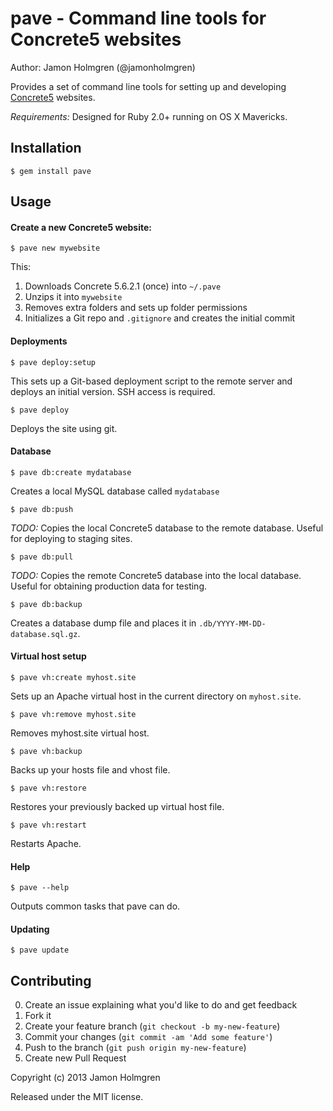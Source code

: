 # pave - Command line tools for Concrete5 websites

Author: Jamon Holmgren (@jamonholmgren)

Provides a set of command line tools for setting up and developing [Concrete5](http://www.concrete5.org/) websites.

*Requirements:* Designed for Ruby 2.0+ running on OS X Mavericks.

## Installation

    $ gem install pave

## Usage

#### Create a new Concrete5 website:

    $ pave new mywebsite

This:

1. Downloads Concrete 5.6.2.1 (once) into `~/.pave`
2. Unzips it into `mywebsite`
3. Removes extra folders and sets up folder permissions
4. Initializes a Git repo and `.gitignore` and creates the initial commit

#### Deployments

    $ pave deploy:setup

This sets up a Git-based deployment script to the remote server and deploys an initial version. SSH access is required.

    $ pave deploy

Deploys the site using git.

#### Database

    $ pave db:create mydatabase

Creates a local MySQL database called `mydatabase`

    $ pave db:push

*TODO:* Copies the local Concrete5 database to the remote database. Useful for deploying to staging sites.

    $ pave db:pull

*TODO:* Copies the remote Concrete5 database into the local database. Useful for obtaining production data for testing.

    $ pave db:backup

Creates a database dump file and places it in `.db/YYYY-MM-DD-database.sql.gz`.

#### Virtual host setup

    $ pave vh:create myhost.site

Sets up an Apache virtual host in the current directory on `myhost.site`.

    $ pave vh:remove myhost.site

Removes myhost.site virtual host.

    $ pave vh:backup

Backs up your hosts file and vhost file.

    $ pave vh:restore

Restores your previously backed up virtual host file.

    $ pave vh:restart

Restarts Apache.

#### Help

    $ pave --help
    
Outputs common tasks that pave can do.

#### Updating

    $ pave update

## Contributing

0. Create an issue explaining what you'd like to do and get feedback
1. Fork it
2. Create your feature branch (`git checkout -b my-new-feature`)
3. Commit your changes (`git commit -am 'Add some feature'`)
4. Push to the branch (`git push origin my-new-feature`)
5. Create new Pull Request

Copyright (c) 2013 Jamon Holmgren

Released under the MIT license.
